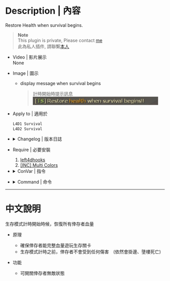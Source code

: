 # Description | 內容
Restore Health when survival begins.

> __Note__ <br/>
This plugin is private, Please contact [me](https://github.com/fbef0102/Game-Private_Plugin#私人插件列表-private-plugins-list)<br/>
此為私人插件, 請聯繫[本人](https://github.com/fbef0102/Game-Private_Plugin#私人插件列表-private-plugins-list)

* Video | 影片展示
<br/>None

* Image | 圖示
	* display message when survival begins
		> 計時開始時提示訊息
		<br/>![survival_hp_1](image/survival_hp_1.jpg)

* Apply to | 適用於
	```
	L4D1 Survival
	L4D2 Survival
	```

* <details><summary>Changelog | 版本日誌</summary>

	* v1.1 (2023-3-13)
		* Survivors won't take any damage before game starts

	* v1.0
		* Initial Release
</details>

* Require | 必要安裝
	1. [left4dhooks](https://forums.alliedmods.net/showthread.php?t=321696)
	2. [[INC] Multi Colors](https://github.com/fbef0102/L4D1_2-Plugins/releases/tag/Multi-Colors)

* <details><summary>ConVar | 指令</summary>

	* cfg/sourcemod/survival_hp.cfg
		```php
		// 0=Plugin off, 1=Plugin on.
		survival_hp_enable "1"

		// If 1, survivors won't take any damage before game starts
		survival_hp_god_before_game "1"
		```
</details>

* <details><summary>Command | 命令</summary>

	None
</details>

- - - -
# 中文說明
生存模式計時開始時候，恢復所有倖存者血量

* 原理
	* 確保倖存者能完整血量遊玩生存關卡
	* 生存模式計時之前，倖存者不會受到任何傷害　(依然會掛邊、墬樓死亡)

* 功能
	* 可開關倖存者無敵狀態